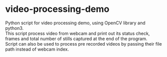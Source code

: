 # video-processing-demo
Python script for video processing demo, using OpenCV library and python3.
<br>This script process video from webcam and print out its status check, frames and total number of stills captured at the end of the program.
<br>Script can also be used to process pre recorded videos by passing their file path instead of webcam index.
